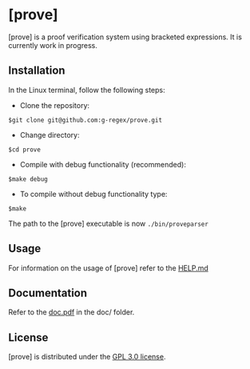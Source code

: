 # [prove]

[prove] is a proof verification system using bracketed expressions. It is currently work in progress.

## Installation

In the Linux terminal, follow the following steps:

- Clone the repository:

```
$git clone git@github.com:g-regex/prove.git
```
-  Change directory:

```
$cd prove
```
- Compile with debug functionality (recommended):
```
$make debug
```
- To compile without debug functionality type:
```
$make
```

The path to the \[prove\] executable is now `./bin/proveparser`

## Usage

For information on the usage of \[prove\] refer to the [HELP.md](https://github.com/g-regex/prove/blob/main/HELP.md)

## Documentation

Refer to the [doc.pdf](https://github.com/g-regex/prove/blob/main/doc/doc.pdf) in the doc/ folder.

## License
[prove] is distributed under the [GPL 3.0 license](https://github.com/g-regex/prove/blob/master/LICENSE.md).

